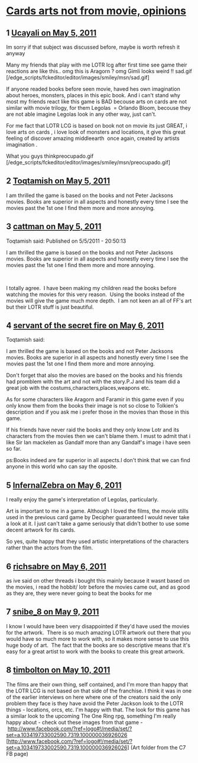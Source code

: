 # [Cards arts not from movie, opinions](https://community.fantasyflightgames.com/topic/46362-cards-arts-not-from-movie-opinions/)

## 1 [Ucayali on May 5, 2011](https://community.fantasyflightgames.com/topic/46362-cards-arts-not-from-movie-opinions/?do=findComment&comment=464255)

Im sorry if that subject was discussed before, maybe is worth refresh it anyway

Many my friends that play with me LOTR lcg after first time see game their reactions are like this.. omg this is Aragorn ? omg Gimli looks weird !! sad.gif [/edge_scripts/fckeditor/editor/images/smiley/msn/sad.gif]

If anyone readed books before seen movie, haved hes own imagination about heroes, monsters, places in this epic book. And i can't stand why most my friends react like this game is BAD becouse arts on cards are not similar with movie trilogy, for them Legolas  = Orlando Bloom, becouse they are not able imagine Legolas look in any other way, just can't.

For me fact that LOTR LCG is based on book not on movie its just GREAT, i love arts on cards , i love look of monsters and locations, it give this great feeling of discover amazing middleearth  once again, created by artists imagination .

What you guys thinkpreocupado.gif [/edge_scripts/fckeditor/editor/images/smiley/msn/preocupado.gif]

## 2 [Toqtamish on May 5, 2011](https://community.fantasyflightgames.com/topic/46362-cards-arts-not-from-movie-opinions/?do=findComment&comment=464275)

I am thrilled the game is based on the books and not Peter Jacksons movies. Books are superior in all aspects and honestly every time I see the movies past the 1st one I find them more and more annoying.

## 3 [cattman on May 5, 2011](https://community.fantasyflightgames.com/topic/46362-cards-arts-not-from-movie-opinions/?do=findComment&comment=464279)

Toqtamish said: Published on 5/5/2011 - 20:50:13

I am thrilled the game is based on the books and not Peter Jacksons movies. Books are superior in all aspects and honestly every time I see the movies past the 1st one I find them more and more annoying.

 

I totally agree.  I have been making my children read the books before watching the movies for this very reason.  Using the books instead of the movies will give the game much more depth.  I am not keen an all of FF's art but their LOTR stuff is just beautiful.

## 4 [servant of the secret fire on May 6, 2011](https://community.fantasyflightgames.com/topic/46362-cards-arts-not-from-movie-opinions/?do=findComment&comment=464297)

Toqtamish said:

I am thrilled the game is based on the books and not Peter Jacksons movies. Books are superior in all aspects and honestly every time I see the movies past the 1st one I find them more and more annoying.



Don't forget that also the movies are based on the books and his friends had promblem with the art and not with the story.P.J and his team did a great job with the costums,characters,places,weapons etc.

As for some characters like Aragorn and Faramir in this game even if you only know them from the books their image is not so close to Tolkien's description and if you ask me i prefer those in the movies than those in this game.

If his friends have never raid the books and they only know Lotr and its characters from the movies then we can't blame them. I must to admit that i like Sir Ian mackelen as Gandalf more than any Gandalf's image i have seen so far.

ps:Books indeed are far superior in all aspects.I don't think that we can find anyone in this world who can say the oposite.

## 5 [InfernalZebra on May 6, 2011](https://community.fantasyflightgames.com/topic/46362-cards-arts-not-from-movie-opinions/?do=findComment&comment=464324)

I really enjoy the game's interpretation of Legolas, particularly.

Art is important to me in a game. Although I loved the films, the movie stills used in the previous card game by Decipher guaranteed I would never take a look at it. I just can't take a game seriously that didn't bother to use some decent artwork for its cards.

So yes, quite happy that they used artistic interpretations of the characters rather than the actors from the film.

## 6 [richsabre on May 6, 2011](https://community.fantasyflightgames.com/topic/46362-cards-arts-not-from-movie-opinions/?do=findComment&comment=464366)

as ive said on other threads i bought this mainly because it wasnt based on the movies, i read the hobbit/ lotr before the movies came out, and as good as they are, they were never going to beat the books for me

## 7 [snibe_8 on May 9, 2011](https://community.fantasyflightgames.com/topic/46362-cards-arts-not-from-movie-opinions/?do=findComment&comment=465943)

I know I would have been very disappointed if they'd have used the movies for the artwork.  There is so much amazing LOTR artwork out there that you would have so much more to work with, so it makes more sense to use this huge body of art.  The fact that the books are so descriptive means that it's easy for a great artist to work with the books to create this great artwork.

## 8 [timbolton on May 10, 2011](https://community.fantasyflightgames.com/topic/46362-cards-arts-not-from-movie-opinions/?do=findComment&comment=466027)

The films are their own thing, self contained, and I'm more than happy that the LOTR LCG is not based on that side of the franchise. I think it was in one of the earlier interviews on here where one of the creators said the only problem they face is they have avoid the Peter Jackson look to the LOTR things - locations, orcs, etc. I'm happy with that. The look for this game has a similar look to the upcoming The One Ring rpg, something I'm really happy about - check out these images from that game - http://www.facebook.com/?ref=logo#!/media/set/?set=a.103419733002590.7319.100000036926026 [http://www.facebook.com/?ref=logo#!/media/set/?set=a.103419733002590.7319.100000036926026] (Art folder from the C7 FB page)

